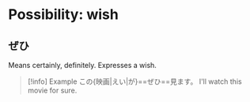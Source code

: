 # Possibility: wish

## ぜひ

Means certainly, definitely. Expresses a wish.

> [!info] Example
> この{映画|えい|が}==ぜひ==見ます。
> I'll watch this movie for sure.
